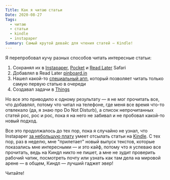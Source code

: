 ```yaml
---
Title: Как я читаю статьи
Date: 2020-08-27
Tags:
  - читаю
  - статьи
  - kindle
  - instapaper
Summary: Самый крутой девайс для чтения статей — Kindle!
---
```


Я перепробовал кучу разных способов читать интересные статьи:

1. Сохранял их в [Instapaper][1], [Pocket][2] и [Read Later][3] Safari
3. Добавлял в Read Later [pinboard.in][4]
4. Нашел какой-то [специальный апп][5], который позволяет читать только самую первую статью в очереди
5. Создавал задачи в [Things][6]

Но все это приводило к одному результату — я не мог прочитать все, что добавлял, потому что читал на телефоне, где меня все время что-то отвлекало (да, я знаю про Do Not Disturb), а список непрочитанных статей рос, рос и рос, пока я на него не забивал и не пробовал какой-то новый подход.

Все это продолжалось до тех пор, пока я случайно не узнал, что Instapaper [за небольшую плату][7] умеет отсылать статьи на [Kindle][8]. С тех пор, раз в неделю, мне "прилетает" новый выпуск текстов, которые показались мне интересными — и это кайф, потому что я успеваю все прочитать, ведь на Киндл никто не пишет, а мне не зудит проверить рабочий чатик, посмотреть почту или узнать как там дела на мировой арене — в общем, Киндл — лучший гаджет эвер!

Читайте!

[1]: https://instapaper.com
[2]: https://getpocket.com
[3]: https://support.apple.com/en-us/HT200294
[4]: http://pinboard.in/tour/#later
[5]: https://apps.apple.com/ru/app/reading-queue/id1387881185?l=en
[6]: https://culturedcode.com/things/
[7]: https://www.instapaper.com/premium
[8]: https://www.amazon.com/kindle-paperwhite/